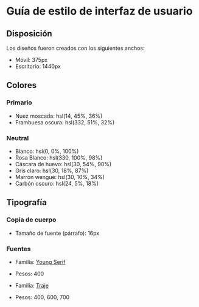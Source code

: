 # Guía de estilo de interfaz de usuario

## Disposición

Los diseños fueron creados con los siguientes anchos:

- Móvil: 375px
- Escritorio: 1440px

## Colores

### Primario

- Nuez moscada: hsl(14, 45%, 36%)
- Frambuesa oscura: hsl(332, 51%, 32%)

### Neutral

- Blanco: hsl(0, 0%, 100%)
- Rosa Blanco: hsl(330, 100%, 98%)
- Cáscara de huevo: hsl(30, 54%, 90%)
- Gris claro: hsl(30, 18%, 87%)
- Marrón wengué: hsl(30, 10%, 34%)
- Carbón oscuro: hsl(24, 5%, 18%)

## Tipografía

### Copia de cuerpo

- Tamaño de fuente (párrafo): 16px

### Fuentes

- Familia: [Young Serif](https://fonts.google.com/specimen/Young+Serif)
- Pesos: 400

- Familia: [Traje](https://fonts.google.com/specimen/Outfit)
- Pesos: 400, 600, 700
